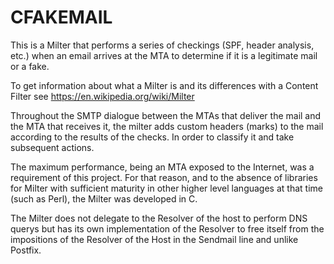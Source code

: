 CFAKEMAIL
=========

This is a Milter that performs a series of checkings (SPF, header analysis, etc.) when an email arrives at the MTA to determine if it is a legitimate mail or a fake.

To get information about what a Milter is and its differences with a Content Filter see https://en.wikipedia.org/wiki/Milter

Throughout the SMTP dialogue between the MTAs that deliver the mail and the MTA that receives it, the milter adds custom headers (marks) to the mail according to the results of the checks. In order to classify it and take subsequent actions.

The maximum performance, being an MTA exposed to the Internet, was a requirement of this project. For that reason, and to the absence of libraries for Milter with sufficient maturity in other higher level languages ​​at that time (such as Perl), the Milter was developed in C.

The Milter does not delegate to the Resolver of the host to perform DNS querys but has its own implementation of the Resolver to free itself from the impositions of the Resolver of the Host in the Sendmail line and unlike Postfix.
